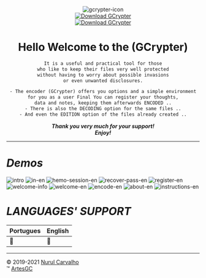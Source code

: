 <div align="center">

![gcrypter-icon](img/gcrypter.png) \
[![Download GCrypter](https://img.shields.io/sourceforge/dt/gcrypter.svg)](https://sourceforge.net/projects/gcrypter/files/latest/download) \
[![Download GCrypter](https://a.fsdn.com/con/app/sf-download-button)](https://sourceforge.net/projects/gcrypter/files/latest/download)

# Hello Welcome to the (GCrypter)

```txt
It is a useful and practical tool for those
who like to keep their files very well protected
without having to worry about possible invasions
or even unwanted disclosures.

- The encoder (GCrypter) offers you options and a simple environment
for you as a user Final You can register your thoughts,
data and notes, keeping them afterwards ENCODED ..
- There is also the DECODING option for the same files ..
- And even the EDITION option of the files already created ..
```

_**Thank you very much for your support! \
Enjoy!**_

</div>

---

# _Demos_

![intro](img/demo/intro.png)
![in-en](img/demo/in-en.png)
![hemo-session-en](img/demo/login.png)
![recover-pass-en](img/demo/recover.png)
![register-en](img/demo/register.png)
![welcome-info](img/demo/welcome-info.png)
![welcome-en](img/demo/welcomepage.png)
![encode-en](img/demo/encodepage.png)
![about-en](img/demo/about.png)
![instructions-en](img/demo/instructions.png)

# _LANGUAGES' SUPPORT_

| Portugues | English |
| --- | --- |
| :100: | :100: |

---

&copy; 2019-2021 [Nurul Carvalho](mailto:nuruldecarvalho@gmail.com) \
&trade; [ArtesGC](https://artesgc.home.blog)
